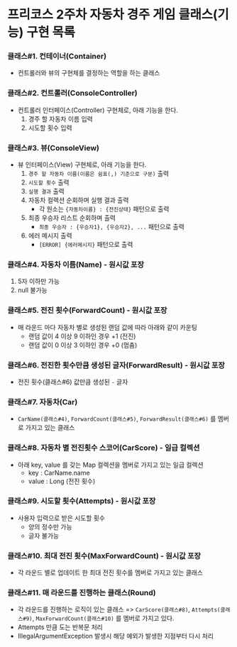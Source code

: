 # 프리코스 2주차 자동차 경주 게임 클래스(기능) 구현 목록

### 클래스#1. 컨테이너(Container)

- 컨트롤러와 뷰의 구현체를 결정하는 역할을 하는 클래스

### 클래스#2. 컨트롤러(ConsoleController)

- 컨트롤러 인터페이스(Controller) 구현체로, 아래 기능을 한다.
    1. 경주 할 자동차 이름 입력
    2. 시도할 횟수 입력

### 클래스#3. 뷰(ConsoleView)

- 뷰 인터페이스(View) 구현체로, 아래 기능을 한다.
    1. `경주 할 자동차 이름(이름은 쉼표(,) 기준으로 구분)` 출력
    2. `시도할 횟수` 출력
    3. `실행 결과` 출력
    4. 자동차 컬렉션 순회하며 실행 결과 출력
        - 각 원소는 `{자동차이름} : {전진상태}` 패턴으로 출력
    5. 최종 우승자 리스트 순회하며 출력
        - `최종 우승자 : {우승자1}, {우승자2}, ...` 패턴으로 출력
    6. 에러 메시지 출력
        - `[ERROR] {에러메시지}` 패턴으로 출력

### 클래스#4. 자동차 이름(Name) - 원시값 포장

1. 5자 이하만 가능
2. null 불가능

### 클래스#5. 전진 횟수(ForwardCount) - 원시값 포장

- 매 라운드 마다 자동차 별로 생성된 랜덤 값에 따라 아래와 같이 카운팅
    - 랜덤 값이 4 이상 9 이하인 경우 +1 (전진)
    - 랜덤 값이 0 이상 3 이하인 경우 +0 (멈춤)

### 클래스#6. 전진한 횟수만큼 생성된 글자(ForwardResult) - 원시값 포장

- 전진 횟수(클래스#6) 값만큼 생성된 `-` 글자

### 클래스#7. 자동차(Car)

- `CarName(클래스#4)`, `ForwardCount(클래스#5)`, `ForwardResult(클래스#6)` 를 멤버로 가지고 있는 클래스

### 클래스#8. 자동차 별 전진횟수 스코어(CarScore) - 일급 컬렉션

- 아래 key, value 를 갖는 Map 컬렉션을 멤버로 가지고 있는 일급 컬렉션
    - key : CarName.name
    - value : Long (전진 횟수)

### 클래스#9. 시도할 횟수(Attempts) - 원시값 포장

- 사용자 입력으로 받은 시도할 횟수
    - 양의 정수만 가능
    - 글자 불가능

### 클래스#10. 최대 전진 횟수(MaxForwardCount) - 원시값 포장

- 각 라운드 별로 업데이트 한 최대 전진 횟수를 멤버로 가지고 있는 클래스

### 클래스#11. 매 라운드를 진행하는 클래스(Round)

- 각 라운드를 진행하는 로직이 있는 클래스 => `CarScore(클래스#8)`, `Attempts(클래스#9)`, `MaxForwardCount(클래스#10)` 를 멤버로 가지고 있다.
- Attempts 만큼 도는 반복문 처리
- IllegalArgumentException 발생시 해당 예외가 발생한 지점부터 다시 처리